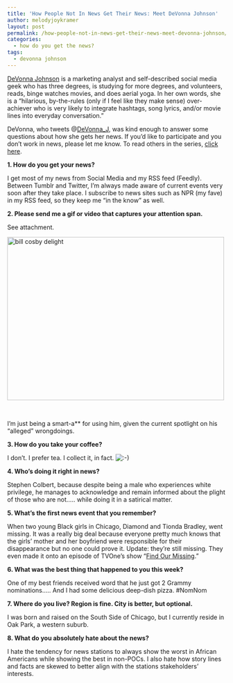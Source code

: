 ```yaml
---
title: 'How People Not In News Get Their News: Meet DeVonna Johnson'
author: melodyjoykramer
layout: post
permalink: /how-people-not-in-news-get-their-news-meet-devonna-johnson/
categories:
  - how do you get the news?
tags:
  - devonna johnson
---
```

[DeVonna Johnson][1] is a marketing analyst and self-described social media geek who has three degrees, is studying for more degrees, and volunteers, reads, binge watches movies, and does aerial yoga. In her own words, she is a &#8220;hilarious, by-the-rules (only if I feel like they make sense) over-achiever who is very likely to integrate hashtags, song lyrics, and/or movie lines into everyday conversation.&#8221;

DeVonna, who tweets @[DeVonna_J][2], was kind enough to answer some questions about how she gets her news. If you&#8217;d like to participate and you don&#8217;t work in news, please let me know. To read others in the series, [click here][3].

**1. How do you get your news?**

I get most of my news from Social Media and my RSS feed (Feedly). Between Tumblr and Twitter, I&#8217;m always made aware of current events very soon after they take place. I subscribe to news sites such as NPR (my fave) in my RSS feed, so they keep me &#8220;in the know&#8221; as well.

**2. Please send me a gif or video that captures your attention span.**

See attachment.

[<img class="alignnone size-full wp-image-301" src="http://www.melodyjk.com/wp-content/uploads/2014/12/bill-cosby-delight.gif" alt="bill cosby delight" width="500" height="376" />][4]

&nbsp;

I&#8217;m just being a smart-a** for using him, given the current spotlight on his &#8220;alleged&#8221; wrongdoings.

**3. How do you take your coffee?**

I don&#8217;t. I prefer tea. I collect it, in fact. <img src="http://www.melodyjk.com/wp-includes/images/smilies/icon_smile.gif" alt=":-)" class="wp-smiley" />

**4. Who&#8217;s doing it right in news?**

Stephen Colbert, because despite being a male who experiences white privilege, he manages to acknowledge and remain informed about the plight of those who are not&#8230;.. while doing it in a satirical matter.

**5. What&#8217;s the first news event that you remember?**

When two young Black girls in Chicago, Diamond and Tionda Bradley, went missing. It was a really big deal because everyone pretty much knows that the girls&#8217; mother and her boyfriend were responsible for their disappearance but no one could prove it. Update: they&#8217;re still missing. They even made it onto an episode of TVOne&#8217;s show &#8220;[Find Our Missing][5].&#8221;

**6. What was the best thing that happened to you this week?**

One of my best friends received word that he just got 2 Grammy nominations&#8230;.. And I had some delicious deep-dish pizza. #NomNom

**7. Where do you live? Region is fine. City is better, but optional.**

I was born and raised on the South Side of Chicago, but I currently reside in Oak Park, a western suburb.

**8. What do you absolutely hate about the news?**

I hate the tendency for news stations to always show the worst in African Americans while showing the best in non-POCs. I also hate how story lines and facts are skewed to better align with the stations stakeholders&#8217; interests.

 [1]: http://about.me/DeVonna.Johnson
 [2]: https://twitter.com/DeVonna_J
 [3]: http://www.melodyjk.com/category/how-do-you-get-the-news/
 [4]: http://www.melodyjk.com/wp-content/uploads/2014/12/bill-cosby-delight.gif
 [5]: http://tvone.tv/5198/episode-guide-season-one/